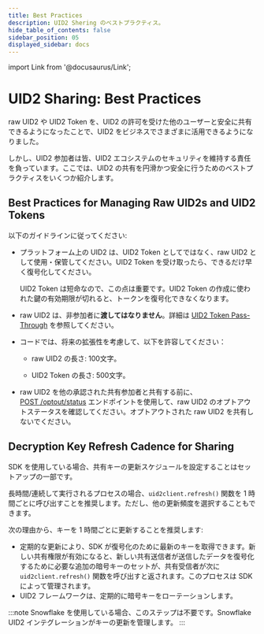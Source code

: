 ```yaml
---
title: Best Practices
description: UID2 Shering のベストプラクティス。
hide_table_of_contents: false
sidebar_position: 05
displayed_sidebar: docs
---
```


import Link from '@docusaurus/Link';

# UID2 Sharing: Best Practices

raw UID2 や UID2 Token を、UID2 の許可を受けた他のユーザーと安全に共有できるようになったことで、UID2 をビジネスでさまざまに活用できるようになりました。

しかし、UID2 参加者は皆、UID2 エコシステムのセキュリティを維持する責任を負っています。ここでは、UID2 の共有を円滑かつ安全に行うためのベストプラクティスをいくつか紹介します。

## Best Practices for Managing Raw UID2s and UID2 Tokens

以下のガイドラインに従ってください:
- プラットフォーム上の UID2 は、UID2 Token としてではなく、raw UID2 として使用・保管してください。UID2 Token を受け取ったら、できるだけ早く復号化してください。

  UID2 Token は短命なので、この点は重要です。UID2 Token の作成に使われた鍵の有効期限が切れると、トークンを復号化できなくなります。

- raw UID2 は、非参加者に**渡してはなりません**。詳細は [UID2 Token Pass-Through](sharing-tokenized-overview.md#uid2-token-pass-through) を参照してください。

- コードでは、将来の拡張性を考慮して、以下を許容してください：

  - raw UID2 の長さ: 100文字。

  - UID2 Token の長さ: 500文字。

- raw UID2 を他の承認された共有参加者と共有する前に、[POST&nbsp;/optout/status](../endpoints/post-optout-status.md) エンドポイントを使用して、raw UID2 のオプトアウトステータスを確認してください。オプトアウトされた raw UID2 を共有しないでください。

## Decryption Key Refresh Cadence for Sharing

SDK を使用している場合、共有キーの更新スケジュールを設定することはセットアップの一部です。

長時間/連続して実行されるプロセスの場合、`uid2client.refresh()` 関数を 1 時間ごとに呼び出すことを推奨します。ただし、他の更新頻度を選択することもできます。

次の理由から、キーを 1 時間ごとに更新することを推奨します:

- 定期的な更新により、SDK が復号化のために最新のキーを取得できます。新しい共有権限が有効になると、新しい共有送信者が送信したデータを復号化するために必要な追加の暗号キーのセットが、共有受信者が次に `uid2client.refresh()` 関数を呼び出すと返されます。このプロセスは SDK によって管理されます。
- UID2 フレームワークは、定期的に暗号キーをローテーションします。

:::note
Snowflake を使用している場合、このステップは不要です。Snowflake UID2 インテグレーションがキーの更新を管理します。
:::
